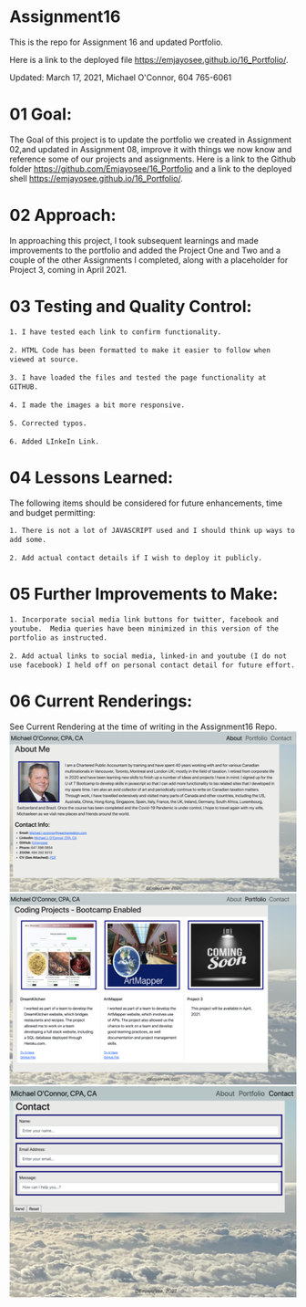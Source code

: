 # Assignment16
This is the repo for Assignment 16 and updated Portfolio.

Here is a link to the deployed file https://emjayosee.github.io/16_Portfolio/.

Updated: March 17, 2021, Michael O'Connor, 604 765-6061

# 01 Goal:

 The Goal of this project is to update the portfolio we created in Assignment 02,and updated in Assignment 08, improve it with things we now know and reference some of our projects and assignments. Here is a link to the Github folder https://github.com/Emjayosee/16_Portfolio and a link to the deployed shell https://emjayosee.github.io/16_Portfolio/.


# 02 Approach:

In approaching this project, I took subsequent learnings and made improvements to the portfolio and added the Project One and Two and a couple of the other Assignments I completed, along with a placeholder for Project 3, coming in April 2021.


# 03 Testing and Quality Control:

    1. I have tested each link to confirm functionality.

    2. HTML Code has been formatted to make it easier to follow when viewed at source.

    3. I have loaded the files and tested the page functionality at GITHUB.

    4. I made the images a bit more responsive.

    5. Corrected typos.

    6. Added LInkeIn Link.


# 04 Lessons Learned:

The following items should be considered for future enhancements, time and budget permitting:

    1. There is not a lot of JAVASCRIPT used and I should think up ways to add some.

    2. Add actual contact details if I wish to deploy it publicly.


# 05 Further Improvements to Make:

    1. Incorporate social media link buttons for twitter, facebook and youtube.  Media queries have been minimized in this version of the portfolio as instructed.

    2. Add actual links to social media, linked-in and youtube (I do not use facebook) I held off on personal contact detail for future effort.


# 06 Current Renderings:

See Current Rendering at the time of writing in the Assignment16 Repo. 
![alt text](Assets/Images/About.png) 
![alt text](Assets/Images/Portfolio.png) 
![alt text](Assets/Images/Contact.png) 